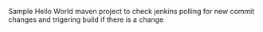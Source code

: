Sample Hello World maven project to check jenkins polling for new commit changes and trigering build if there is a change

